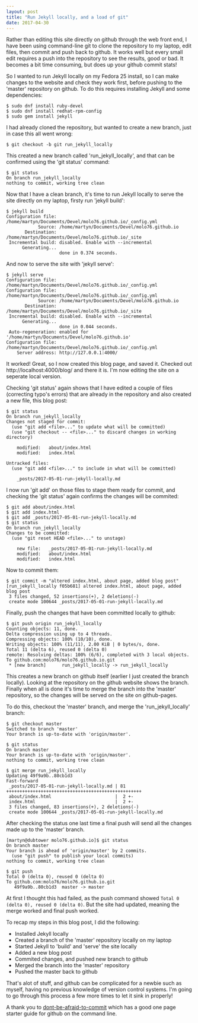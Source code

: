 ```yaml
---
layout: post
title: "Run Jekyll locally, and a load of git"
date: 2017-04-30
---
```

Rather than editing this site directly on github through the web front end, I have been using command-line git to clone the repository to my laptop, edit files, then commit and push back to github. It works well but every small edit requires a push into the repository to see the results, good or bad. It becomes a bit time consuming, but does up your github commit stats!

So I wanted to run Jekyll locally on my Fedora 25 install, so I can make changes to the website and check they work first, before pushing to the 'master' repository on github. To do this requires installing Jekyll and some dependencies:
```
$ sudo dnf install ruby-devel  
$ sudo dnf install redhat-rpm-config
$ sudo gem install jekyll
```

I had already cloned the repository, but wanted to create a new branch, just in case this all went wrong:
```
$ git checkout -b git run_jekyll_locally
```
This created a new branch called 'run_jekyll_locally', and that can be confirmed using the 'git status' command:
```
$ git status
On branch run_jekyll_locally
nothing to commit, working tree clean
```

Now that I have a clean branch, it's time to run Jekyll locally to serve the site directly on my laptop, firsty run 'jekyll build':
```
$ jekyll build
Configuration file: /home/martyn/Documents/Devel/molo76.github.io/_config.yml
            Source: /home/martyn/Documents/Devel/molo76.github.io
       Destination: /home/martyn/Documents/Devel/molo76.github.io/_site
 Incremental build: disabled. Enable with --incremental
      Generating...
                    done in 0.374 seconds.
```
And now to serve the site with 'jekyll serve':
```
$ jekyll serve
Configuration file: /home/martyn/Documents/Devel/molo76.github.io/_config.yml
Configuration file: /home/martyn/Documents/Devel/molo76.github.io/_config.yml
            Source: /home/martyn/Documents/Devel/molo76.github.io
       Destination: /home/martyn/Documents/Devel/molo76.github.io/_site
 Incremental build: disabled. Enable with --incremental
      Generating...
                    done in 0.044 seconds.
 Auto-regeneration: enabled for '/home/martyn/Documents/Devel/molo76.github.io'
Configuration file: /home/martyn/Documents/Devel/molo76.github.io/_config.yml
    Server address: http://127.0.0.1:4000/
```
It worked! Great, so I now created this blog page, and saved it. Checked out http://localhost:4000/blog/ and there it is. I'm now editing the site on a seperate local version.

Checking 'git status' again shows that I have edited a couple of files (correcting typo's errors) that are already in the repository and also created a new file, this blog post:
```
$ git status
On branch run_jekyll_locally
Changes not staged for commit:
  (use "git add <file>..." to update what will be committed)
  (use "git checkout -- <file>..." to discard changes in working directory)

	modified:   about/index.html
	modified:   index.html

Untracked files:
  (use "git add <file>..." to include in what will be committed)

	_posts/2017-05-01-run-jekyll-locally.md
```
I now run 'git add' on those files to stage them ready for commit, and checking the 'git status' again confirms the changes will be commited:
```
$ git add about/index.html
$ git add index.html
$ git add _posts/2017-05-01-run-jekyll-locally.md
$ git status
On branch run_jekyll_locally
Changes to be committed:
  (use "git reset HEAD <file>..." to unstage)

	new file:   _posts/2017-05-01-run-jekyll-locally.md
	modified:   about/index.html
	modified:   index.html
```
Now to commit them:
```
$ git commit -m "altered index.html, about page, added blog post"
[run_jekyll_locally f05b681] altered index.html, about page, added blog post
 3 files changed, 52 insertions(+), 2 deletions(-)
 create mode 100644 _posts/2017-05-01-run-jekyll-locally.md
```
Finally, push the changes that have been committed locally to github:
```
$ git push origin run_jekyll_locally
Counting objects: 11, done.
Delta compression using up to 4 threads.
Compressing objects: 100% (10/10), done.
Writing objects: 100% (11/11), 2.00 KiB | 0 bytes/s, done.
Total 11 (delta 6), reused 0 (delta 0)
remote: Resolving deltas: 100% (6/6), completed with 3 local objects.
To github.com:molo76/molo76.github.io.git
 * [new branch]      run_jekyll_locally -> run_jekyll_locally
```
This creates a new branch on github itself (earlier I just created the branch locally). Looking at the repository on the github website shows the branch. Finally when all is done it's time to merge the branch into the 'master' repository, so the changes will be served on the site on github-pages.

To do this, checkout the 'master' branch, and merge the 'run_jekyll_locally' branch:
```
$ git checkout master
Switched to branch 'master'
Your branch is up-to-date with 'origin/master'.

$ git status
On branch master
Your branch is up-to-date with 'origin/master'.
nothing to commit, working tree clean

$ git merge run_jekyll_locally
Updating 49f9a9b..80cb1d3
Fast-forward
 _posts/2017-05-01-run-jekyll-locally.md | 81 +++++++++++++++++++++++++++++++++++++++++++++++++++
 about/index.html                        |  2 +-
 index.html                              |  2 +-
 3 files changed, 83 insertions(+), 2 deletions(-)
 create mode 100644 _posts/2017-05-01-run-jekyll-locally.md
```
After checking the status one last time a final push will send all the changes made up to the 'master' branch.

```
[martyn@dubtower molo76.github.io]$ git status
On branch master
Your branch is ahead of 'origin/master' by 2 commits.
  (use "git push" to publish your local commits)
nothing to commit, working tree clean

$ git push
Total 0 (delta 0), reused 0 (delta 0)
To github.com:molo76/molo76.github.io.git
   49f9a9b..80cb1d3  master -> master
```
At first I thought this had failed, as the push command showed `Total 0 (delta 0), reused 0 (delta 0)`. But the site had updated, meaning the merge worked and final push worked.

To recap my steps in this blog post, I did the following:
* Installed Jekyll locally
* Created a branch of the 'master' repository locally on my laptop
* Started Jekyll to 'build' and 'serve' the site locally
* Added a new blog post
* Commited changes, and pushed new branch to github
* Merged the branch into the 'master' repository
* Pushed the master back to github

That's alot of stuff, and github can be complicated for a newbie such as myself, having no previous knowledge of version control systems. I'm going to go through this process a few more times to let it sink in properly!

A thank you to [dont-be-afraid-to-commit](http://dont-be-afraid-to-commit.readthedocs.io/en/latest/git/commandlinegit.html) which has a good one page starter guide for github on the command line.
